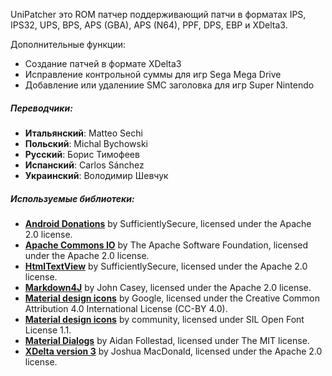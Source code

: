 UniPatcher это ROM патчер поддерживающий патчи в форматах IPS, IPS32, UPS, BPS, APS (GBA), APS (N64), PPF, DPS, EBP и XDelta3.

Дополнительные функции:

- Создание патчей в формате XDelta3
- Исправление контрольной суммы для игр Sega Mega Drive
- Добавление или удалениие SMC заголовка для игр Super Nintendo

##### Переводчики:

- **Итальянский**: Matteo Sechi
- **Польский**: Michal Bychowski
- **Русский**: Борис Тимофеев
- **Испанский**: Carlos Sánchez
- **Украинский**: Володимир Шевчук

##### Используемые библиотеки:

- [**Android Donations**](https://github.com/SufficientlySecure/donations) by SufficientlySecure, licensed under the Apache 2.0 license.
- [**Apache Commons IO**](https://commons.apache.org/proper/commons-io/) by The Apache Software Foundation, licensed under the Apache 2.0 license.
- [**HtmlTextView**](https://github.com/SufficientlySecure/html-textview) by SufficientlySecure, licensed under the Apache 2.0 license.
- [**Markdown4J**](https://github.com/jdcasey/markdown4j) by John Casey, licensed under the Apache 2.0 license.
- [**Material design icons**](https://github.com/google/material-design-icons) by Google, licensed under the Creative Common Attribution 4.0 International License (CC-BY 4.0).
- [**Material design icons**](https://materialdesignicons.com) by community, licensed under SIL Open Font License 1.1.
- [**Material Dialogs**](https://github.com/afollestad/material-dialogs) by Aidan Follestad, licensed under The MIT license.
- [**XDelta version 3**](https://github.com/jmacd/xdelta) by Joshua MacDonald, licensed under the Apache 2.0 license.